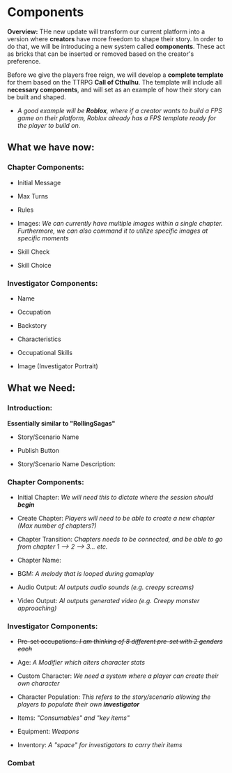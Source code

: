 # Components

**Overview:** THe new update will transform our current platform into a version where **creators** have more freedom to shape their story. In order to do that, we will be introducing a new system called **components**. These act as bricks that can be inserted or removed based on the creator's preference. 

Before we give the players free reign, we will develop a **complete template** for them based on the TTRPG **Call of Cthulhu**. The template will include all **necessary components**, and will set as an example of how their story can be built and shaped. 

- *A good example will be **Roblox**, where if a creator wants to build a FPS game on their platform, Roblox already has a FPS template ready for the player to build on.*



## What we have now:

### Chapter Components:

- Initial Message

- Max Turns

- Rules

- Images: *We can currently have multiple images within a single chapter. Furthermore, we can also command it to utilize specific images at specific moments*

- Skill Check

- Skill Choice

### Investigator Components:

- Name

- Occupation

- Backstory

- Characteristics

- Occupational Skills

- Image (Investigator Portrait)

## What we Need:

### Introduction:
**Essentially similar to "RollingSagas"**

- Story/Scenario Name

- Publish Button

- Story/Scenario Name Description:


### Chapter Components:

- Initial Chapter: *We will need this to dictate where the session should **begin***

- Create Chapter: *Players will need to be able to create a new chapter (Max number of chapters?)*

- Chapter Transition: *Chapters needs to be connected, and be able to go from chapter 1 --> 2 --> 3... etc.*

- Chapter Name:

- BGM: *A melody that is looped during gameplay*

- Audio Output: *AI outputs audio sounds (e.g. creepy screams)*

- Video Output: *AI outputs generated video (e.g. Creepy monster approaching)*


### Investigator Components:

- ~~Pre-set occupations: *I am thinking of 8 different pre-set with 2 genders each*~~

- Age: *A Modifier which alters character stats*

- Custom Character: *We need a system where a player can create their own character*

- Character Population: *This refers to the story/scenario allowing the players to populate their own **investigator***

- Items: *"Consumables" and "key items"*

- Equipment: *Weapons*

- Inventory: *A "space" for investigators to carry their items*


### Combat




